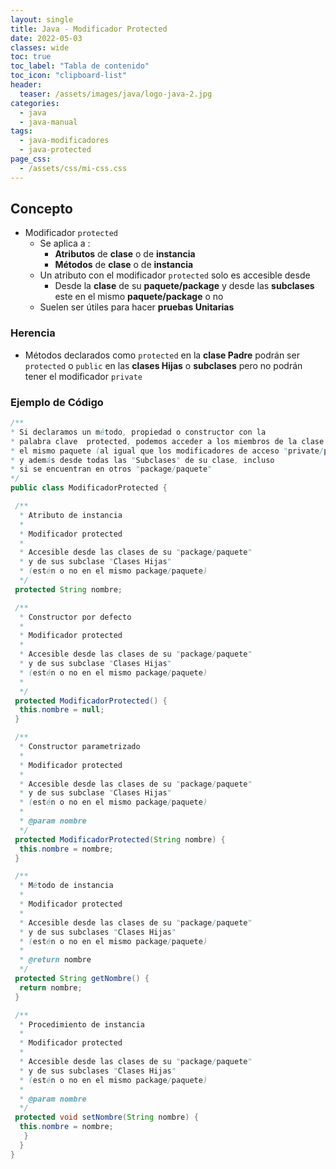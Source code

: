 ```yaml
---
layout: single
title: Java - Modificador Protected
date: 2022-05-03
classes: wide
toc: true
toc_label: "Tabla de contenido"
toc_icon: "clipboard-list"
header:
  teaser: /assets/images/java/logo-java-2.jpg
categories:
  - java
  - java-manual
tags:
  - java-modificadores
  - java-protected
page_css: 
  - /assets/css/mi-css.css
---
```


## Concepto

* Modificador ``protected``
  * Se aplica a :
    * **Atributos** de **clase** o de **instancia**
    * **Métodos** de **clase** o de **instancia**
  * Un atributo con el modificador ``protected`` solo es accesible desde
    * Desde la **clase** de su **paquete/package** y desde las **subclases** este en el mismo **paquete/package** o no
  * Suelen ser útiles para hacer **pruebas Unitarias**

### Herencia

* Métodos declarados como ``protected`` en la **clase Padre** podrán ser ``protected`` o ``public`` en las **clases Hijas** o **subclases** pero no podrán tener el modificador ``private``

### Ejemplo de Código

```java
/**
* Si declaramos un método, propiedad o constructor con la 
* palabra clave  protected, podemos acceder a los miembros de la clase desde 
* el mismo paquete (al igual que los modificadores de acceso "private/privado" del "package/paquete") 
* y además desde todas las "Subclases" de su clase, incluso 
* si se encuentran en otros "package/paquete"
*/ 
public class ModificadorProtected {

 /**
  * Atributo de instancia
  * 
  * Modificador protected
  * 
  * Accesible desde las clases de su "package/paquete" 
  * y de sus subclase "Clases Hijas" 
  * (estén o no en el mismo package/paquete)
  */
 protected String nombre;

 /**
  * Constructor por defecto
  * 
  * Modificador protected
  * 
  * Accesible desde las clases de su "package/paquete" 
  * y de sus subclase "Clases Hijas" 
  * (estén o no en el mismo package/paquete)
  * 
  */
 protected ModificadorProtected() {
  this.nombre = null;
 }

 /**
  * Constructor parametrizado
  * 
  * Modificador protected
  * 
  * Accesible desde las clases de su "package/paquete" 
  * y de sus subclase "Clases Hijas" 
  * (estén o no en el mismo package/paquete)
  * 
  * @param nombre
  */
 protected ModificadorProtected(String nombre) {
  this.nombre = nombre;
 }

 /**
  * Método de instancia
  * 
  * Modificador protected
  * 
  * Accesible desde las clases de su "package/paquete" 
  * y de sus subclases "Clases Hijas" 
  * (estén o no en el mismo package/paquete)
  * 
  * @return nombre
  */
 protected String getNombre() {
  return nombre;
 }

 /**
  * Procedimiento de instancia
  * 
  * Modificador protected
  * 
  * Accesible desde las clases de su "package/paquete" 
  * y de sus subclases "Clases Hijas" 
  * (estén o no en el mismo package/paquete)
  * 
  * @param nombre
  */
 protected void setNombre(String nombre) {
  this.nombre = nombre;
   }
  }
}
```
